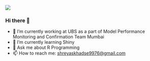 ![](shreyaskhadse/omen-valorant.gif)

### Hi there 👋

<!--
**shreyaskhadse/shreyaskhadse** is a ✨ _special_ ✨ repository because its `README.md` (this file) appears on your GitHub profile.

Here are some ideas to get you started:
-->

- 🔭 I’m currently working at UBS as a part of Model Performance Monitoring and Confirmation Team Mumbai
- 🌱 I’m currently learning Shiny
- 💬 Ask me about R Programming
- 📫 How to reach me: shreyaskhadse9976@gmail.com
